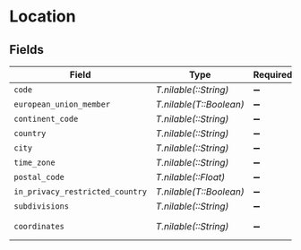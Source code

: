 # Location


## Fields

| Field                           | Type                            | Required                        | Description                     | Example                         |
| ------------------------------- | ------------------------------- | ------------------------------- | ------------------------------- | ------------------------------- |
| `code`                          | *T.nilable(::String)*           | :heavy_minus_sign:              | N/A                             | US                              |
| `european_union_member`         | *T.nilable(T::Boolean)*         | :heavy_minus_sign:              | N/A                             |                                 |
| `continent_code`                | *T.nilable(::String)*           | :heavy_minus_sign:              | N/A                             | NA                              |
| `country`                       | *T.nilable(::String)*           | :heavy_minus_sign:              | N/A                             | United States                   |
| `city`                          | *T.nilable(::String)*           | :heavy_minus_sign:              | N/A                             | Austin                          |
| `time_zone`                     | *T.nilable(::String)*           | :heavy_minus_sign:              | N/A                             | America/Chicago                 |
| `postal_code`                   | *T.nilable(::Float)*            | :heavy_minus_sign:              | N/A                             | 78732                           |
| `in_privacy_restricted_country` | *T.nilable(T::Boolean)*         | :heavy_minus_sign:              | N/A                             |                                 |
| `subdivisions`                  | *T.nilable(::String)*           | :heavy_minus_sign:              | N/A                             | Texas                           |
| `coordinates`                   | *T.nilable(::String)*           | :heavy_minus_sign:              | N/A                             | 30.3768 -97.8935                |